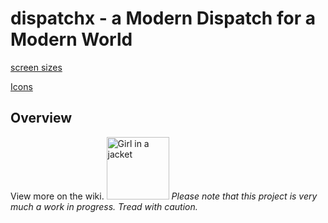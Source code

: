 
# dispatchx - a Modern Dispatch for a Modern World

[screen sizes](https://screensizes.idea.org.uk)

[Icons](https://v12.clarity.design/icons)


## Overview

View more on the wiki.
<img src="https://github.com/GoneRogueProductions/dispatchx/assets/106704354/ac3146b4-a121-4fcc-a286-ef55efd074a7" alt="Girl in a jacket" width="100" height="100"> *Please note that this project is very much a work in progress. Tread with caution.*
